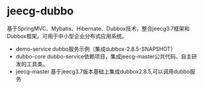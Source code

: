 # jeecg-dubbo
基于SpringMVC、Mybatis、Hibernate、Dubbox技术，整合jeecg3.7框架和Dubbox框架。可用于中小型企业分布式应用系统。

* demo-service    dubbo服务示例（集成dubbox-2.8.5-SNAPSHOT）
* dubbo-core      dubbo-service依赖项目，集成jeecg-master公共代码、自主研发的工具类。
* jeecg-master    基于jeecg3.7版本基础上集成dubbox2.8.5,可以调用dubbo服务
